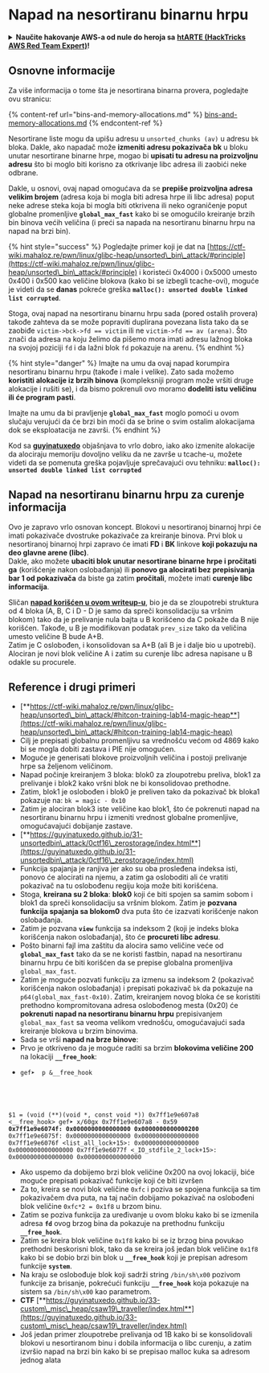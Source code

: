 # Napad na nesortiranu binarnu hrpu

<details>

<summary><strong>Naučite hakovanje AWS-a od nule do heroja sa</strong> <a href="https://training.hacktricks.xyz/courses/arte"><strong>htARTE (HackTricks AWS Red Team Expert)</strong></a><strong>!</strong></summary>

Drugi načini podrške HackTricks-u:

* Ako želite da vidite svoju **kompaniju reklamiranu na HackTricks-u** ili **preuzmete HackTricks u PDF formatu** proverite [**PLANOVE ZA PRIJAVU**](https://github.com/sponsors/carlospolop)!
* Nabavite [**zvanični PEASS & HackTricks swag**](https://peass.creator-spring.com)
* Otkrijte [**Porodicu PEASS**](https://opensea.io/collection/the-peass-family), našu kolekciju ekskluzivnih [**NFT-ova**](https://opensea.io/collection/the-peass-family)
* **Pridružite se** 💬 [**Discord grupi**](https://discord.gg/hRep4RUj7f) ili [**telegram grupi**](https://t.me/peass) ili nas **pratite** na **Twitteru** 🐦 [**@hacktricks\_live**](https://twitter.com/hacktricks\_live)**.**
* **Podelite svoje hakovanje trikove slanjem PR-ova na** [**HackTricks**](https://github.com/carlospolop/hacktricks) i [**HackTricks Cloud**](https://github.com/carlospolop/hacktricks-cloud) github repozitorijume.

</details>

## Osnovne informacije

Za više informacija o tome šta je nesortirana binarna provera, pogledajte ovu stranicu:

{% content-ref url="bins-and-memory-allocations.md" %}
[bins-and-memory-allocations.md](bins-and-memory-allocations.md)
{% endcontent-ref %}

Nesortirane liste mogu da upišu adresu u `unsorted_chunks (av)` u adresu `bk` bloka. Dakle, ako napadač može **izmeniti adresu pokazivača bk** u bloku unutar nesortirane binarne hrpe, mogao bi **upisati tu adresu na proizvoljnu adresu** što bi moglo biti korisno za otkrivanje libc adresa ili zaobići neke odbrane.

Dakle, u osnovi, ovaj napad omogućava da se **prepiše proizvoljna adresa velikim brojem** (adresa koja bi mogla biti adresa hrpe ili libc adresa) poput neke adrese steka koja bi mogla biti otkrivena ili neko ograničenje poput globalne promenljive **`global_max_fast`** kako bi se omogućilo kreiranje brzih bin binova većih veličina (i preći sa napada na nesortiranu binarnu hrpu na napad na brzi bin).

{% hint style="success" %}
Pogledajte primer koji je dat na [https://ctf-wiki.mahaloz.re/pwn/linux/glibc-heap/unsorted\_bin\_attack/#principle](https://ctf-wiki.mahaloz.re/pwn/linux/glibc-heap/unsorted\_bin\_attack/#principle) i koristeći 0x4000 i 0x5000 umesto 0x400 i 0x500 kao veličine blokova (kako bi se izbegli tcache-ovi), moguće je videti da se **danas** pokreće greška **`malloc(): unsorted double linked list corrupted`**.

Stoga, ovaj napad na nesortiranu binarnu hrpu sada (pored ostalih provera) takođe zahteva da se može popraviti duplirana povezana lista tako da se zaobiđe `victim->bck->fd == victim` ili ne `victim->fd == av (arena)`. Što znači da adresa na koju želimo da pišemo mora imati adresu lažnog bloka na svojoj poziciji `fd` i da lažni blok `fd` pokazuje na arenu.
{% endhint %}

{% hint style="danger" %}
Imajte na umu da ovaj napad korumpira nesortiranu binarnu hrpu (takođe i male i velike). Zato sada možemo **koristiti alokacije iz brzih binova** (kompleksniji program može vršiti druge alokacije i rušiti se), i da bismo pokrenuli ovo moramo **dodeliti istu veličinu ili će program pasti**.

Imajte na umu da bi pravljenje **`global_max_fast`** moglo pomoći u ovom slučaju verujući da će brzi bin moći da se brine o svim ostalim alokacijama dok se eksploatacija ne završi.
{% endhint %}

Kod sa [**guyinatuxedo**](https://guyinatuxedo.github.io/31-unsortedbin\_attack/unsorted\_explanation/index.html) objašnjava to vrlo dobro, iako ako izmenite alokacije da alociraju memoriju dovoljno veliku da ne završe u tcache-u, možete videti da se pomenuta greška pojavljuje sprečavajući ovu tehniku: **`malloc(): unsorted double linked list corrupted`**

## Napad na nesortiranu binarnu hrpu za curenje informacija

Ovo je zapravo vrlo osnovan koncept. Blokovi u nesortiranoj binarnoj hrpi će imati pokazivače dvostruke pokazivače za kreiranje binova. Prvi blok u nesortiranoj binarnoj hrpi zapravo će imati **FD** i **BK** linkove **koji pokazuju na deo glavne arene (libc)**.\
Dakle, ako možete **ubaciti blok unutar nesortirane binarne hrpe i pročitati ga** (korišćenje nakon oslobađanja) ili **ponovo ga alocirati bez prepisivanja bar 1 od pokazivača** da biste ga zatim **pročitali**, možete imati **curenje libc informacija**.

Sličan [**napad korišćen u ovom writeup-u**](https://guyinatuxedo.github.io/33-custom\_misc\_heap/csaw18\_alienVSsamurai/index.html), bio je da se zloupotrebi struktura od 4 bloka (A, B, C i D - D je samo da spreči konsolidaciju sa vršnim blokom) tako da je prelivanje nula bajta u B korišćeno da C pokaže da B nije korišćen. Takođe, u B je modifikovan podatak `prev_size` tako da veličina umesto veličine B bude A+B.\
Zatim je C oslobođen, i konsolidovan sa A+B (ali B je i dalje bio u upotrebi). Alociran je novi blok veličine A i zatim su curenje libc adresa napisane u B odakle su procurele.

## Reference i drugi primeri

* [**https://ctf-wiki.mahaloz.re/pwn/linux/glibc-heap/unsorted\_bin\_attack/#hitcon-training-lab14-magic-heap**](https://ctf-wiki.mahaloz.re/pwn/linux/glibc-heap/unsorted\_bin\_attack/#hitcon-training-lab14-magic-heap)
* Cilj je prepisati globalnu promenljivu sa vrednošću većom od 4869 kako bi se mogla dobiti zastava i PIE nije omogućen.
* Moguće je generisati blokove proizvoljnih veličina i postoji prelivanje hrpe sa željenom veličinom.
* Napad počinje kreiranjem 3 bloka: blok0 za zloupotrebu preliva, blok1 za prelivanje i blok2 kako vršni blok ne bi konsolidovao prethodne.
* Zatim, blok1 je oslobođen i blok0 je preliven tako da pokazivač bk bloka1 pokazuje na: `bk = magic - 0x10`
* Zatim je alociran blok3 iste veličine kao blok1, što će pokrenuti napad na nesortiranu binarnu hrpu i izmeniti vrednost globalne promenljive, omogućavajući dobijanje zastave.
* [**https://guyinatuxedo.github.io/31-unsortedbin\_attack/0ctf16\_zerostorage/index.html**](https://guyinatuxedo.github.io/31-unsortedbin\_attack/0ctf16\_zerostorage/index.html)
* Funkcija spajanja je ranjiva jer ako su oba prosleđena indeksa isti, ponovo će alocirati na njemu, a zatim ga osloboditi ali će vratiti pokazivač na tu oslobođenu regiju koja može biti korišćena.
* Stoga, **kreirana su 2 bloka**: **blok0** koji će biti spojen sa samim sobom i blok1 da spreči konsolidaciju sa vršnim blokom. Zatim je **pozvana funkcija spajanja sa blokom0** dva puta što će izazvati korišćenje nakon oslobađanja.
* Zatim je pozvana **`view`** funkcija sa indeksom 2 (koji je indeks bloka korišćenja nakon oslobađanja), što će **procureti libc adresu**.
* Pošto binarni fajl ima zaštitu da alocira samo veličine veće od **`global_max_fast`** tako da se ne koristi fastbin, napad na nesortiranu binarnu hrpu će biti korišćen da se prepise globalna promenljiva `global_max_fast`.
* Zatim je moguće pozvati funkciju za izmenu sa indeksom 2 (pokazivač korišćenja nakon oslobađanja) i prepisati pokazivač `bk` da pokazuje na `p64(global_max_fast-0x10)`. Zatim, kreiranjem novog bloka će se koristiti prethodno kompromitovana adresa oslobođenog mesta (0x20) će **pokrenuti napad na nesortiranu binarnu hrpu** prepisivanjem `global_max_fast` sa veoma velikom vrednošću, omogućavajući sada kreiranje blokova u brzim binovima.
* Sada se vrši **napad na brze binove**:
* Prvo je otkriveno da je moguće raditi sa brzim **blokovima veličine 200** na lokaciji **`__free_hook`**:
* <pre class="language-c"><code class="lang-c">gef➤  p &#x26;__free_hook
$1 = (void (**)(void *, const void *)) 0x7ff1e9e607a8 &#x3C;__free_hook>
gef➤  x/60gx 0x7ff1e9e607a8 - 0x59
<strong>0x7ff1e9e6074f: 0x0000000000000000      0x0000000000000200
</strong>0x7ff1e9e6075f: 0x0000000000000000      0x0000000000000000
0x7ff1e9e6076f &#x3C;list_all_lock+15>:      0x0000000000000000      0x0000000000000000
0x7ff1e9e6077f &#x3C;_IO_stdfile_2_lock+15>: 0x0000000000000000      0x0000000000000000
</code></pre>
* Ako uspemo da dobijemo brzi blok veličine 0x200 na ovoj lokaciji, biće moguće prepisati pokazivač funkcije koji će biti izvršen
* Za to, kreira se novi blok veličine `0xfc` i poziva se spojena funkcija sa tim pokazivačem dva puta, na taj način dobijamo pokazivač na oslobođeni blok veličine `0xfc*2 = 0x1f8` u brzom binu.
* Zatim se poziva funkcija za uređivanje u ovom bloku kako bi se izmenila adresa **`fd`** ovog brzog bina da pokazuje na prethodnu funkciju **`__free_hook`**.
* Zatim se kreira blok veličine `0x1f8` kako bi se iz brzog bina povukao prethodni beskorisni blok, tako da se kreira još jedan blok veličine `0x1f8` kako bi se dobio brzi bin blok u **`__free_hook`** koji je prepisan adresom funkcije **`system`**.
* Na kraju se oslobođuje blok koji sadrži string `/bin/sh\x00` pozivom funkcije za brisanje, pokrećući funkciju **`__free_hook`** koja pokazuje na sistem sa `/bin/sh\x00` kao parametrom.
* **CTF** [**https://guyinatuxedo.github.io/33-custom\_misc\_heap/csaw19\_traveller/index.html**](https://guyinatuxedo.github.io/33-custom\_misc\_heap/csaw19\_traveller/index.html)
* Još jedan primer zloupotrebe prelivanja od 1B kako bi se konsolidovali blokovi u nesortiranom binu i dobila informacija o libc curenju, a zatim izvršio napad na brzi bin kako bi se prepisao malloc kuka sa adresom jednog alata
